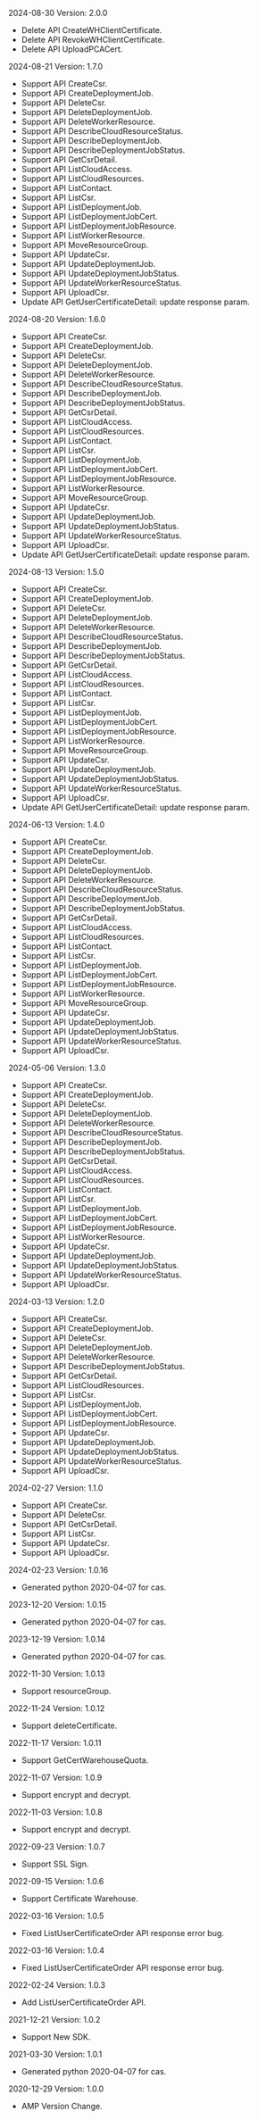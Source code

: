 2024-08-30 Version: 2.0.0
- Delete API CreateWHClientCertificate.
- Delete API RevokeWHClientCertificate.
- Delete API UploadPCACert.


2024-08-21 Version: 1.7.0
- Support API CreateCsr.
- Support API CreateDeploymentJob.
- Support API DeleteCsr.
- Support API DeleteDeploymentJob.
- Support API DeleteWorkerResource.
- Support API DescribeCloudResourceStatus.
- Support API DescribeDeploymentJob.
- Support API DescribeDeploymentJobStatus.
- Support API GetCsrDetail.
- Support API ListCloudAccess.
- Support API ListCloudResources.
- Support API ListContact.
- Support API ListCsr.
- Support API ListDeploymentJob.
- Support API ListDeploymentJobCert.
- Support API ListDeploymentJobResource.
- Support API ListWorkerResource.
- Support API MoveResourceGroup.
- Support API UpdateCsr.
- Support API UpdateDeploymentJob.
- Support API UpdateDeploymentJobStatus.
- Support API UpdateWorkerResourceStatus.
- Support API UploadCsr.
- Update API GetUserCertificateDetail: update response param.


2024-08-20 Version: 1.6.0
- Support API CreateCsr.
- Support API CreateDeploymentJob.
- Support API DeleteCsr.
- Support API DeleteDeploymentJob.
- Support API DeleteWorkerResource.
- Support API DescribeCloudResourceStatus.
- Support API DescribeDeploymentJob.
- Support API DescribeDeploymentJobStatus.
- Support API GetCsrDetail.
- Support API ListCloudAccess.
- Support API ListCloudResources.
- Support API ListContact.
- Support API ListCsr.
- Support API ListDeploymentJob.
- Support API ListDeploymentJobCert.
- Support API ListDeploymentJobResource.
- Support API ListWorkerResource.
- Support API MoveResourceGroup.
- Support API UpdateCsr.
- Support API UpdateDeploymentJob.
- Support API UpdateDeploymentJobStatus.
- Support API UpdateWorkerResourceStatus.
- Support API UploadCsr.
- Update API GetUserCertificateDetail: update response param.


2024-08-13 Version: 1.5.0
- Support API CreateCsr.
- Support API CreateDeploymentJob.
- Support API DeleteCsr.
- Support API DeleteDeploymentJob.
- Support API DeleteWorkerResource.
- Support API DescribeCloudResourceStatus.
- Support API DescribeDeploymentJob.
- Support API DescribeDeploymentJobStatus.
- Support API GetCsrDetail.
- Support API ListCloudAccess.
- Support API ListCloudResources.
- Support API ListContact.
- Support API ListCsr.
- Support API ListDeploymentJob.
- Support API ListDeploymentJobCert.
- Support API ListDeploymentJobResource.
- Support API ListWorkerResource.
- Support API MoveResourceGroup.
- Support API UpdateCsr.
- Support API UpdateDeploymentJob.
- Support API UpdateDeploymentJobStatus.
- Support API UpdateWorkerResourceStatus.
- Support API UploadCsr.
- Update API GetUserCertificateDetail: update response param.


2024-06-13 Version: 1.4.0
- Support API CreateCsr.
- Support API CreateDeploymentJob.
- Support API DeleteCsr.
- Support API DeleteDeploymentJob.
- Support API DeleteWorkerResource.
- Support API DescribeCloudResourceStatus.
- Support API DescribeDeploymentJob.
- Support API DescribeDeploymentJobStatus.
- Support API GetCsrDetail.
- Support API ListCloudAccess.
- Support API ListCloudResources.
- Support API ListContact.
- Support API ListCsr.
- Support API ListDeploymentJob.
- Support API ListDeploymentJobCert.
- Support API ListDeploymentJobResource.
- Support API ListWorkerResource.
- Support API MoveResourceGroup.
- Support API UpdateCsr.
- Support API UpdateDeploymentJob.
- Support API UpdateDeploymentJobStatus.
- Support API UpdateWorkerResourceStatus.
- Support API UploadCsr.


2024-05-06 Version: 1.3.0
- Support API CreateCsr.
- Support API CreateDeploymentJob.
- Support API DeleteCsr.
- Support API DeleteDeploymentJob.
- Support API DeleteWorkerResource.
- Support API DescribeCloudResourceStatus.
- Support API DescribeDeploymentJob.
- Support API DescribeDeploymentJobStatus.
- Support API GetCsrDetail.
- Support API ListCloudAccess.
- Support API ListCloudResources.
- Support API ListContact.
- Support API ListCsr.
- Support API ListDeploymentJob.
- Support API ListDeploymentJobCert.
- Support API ListDeploymentJobResource.
- Support API ListWorkerResource.
- Support API UpdateCsr.
- Support API UpdateDeploymentJob.
- Support API UpdateDeploymentJobStatus.
- Support API UpdateWorkerResourceStatus.
- Support API UploadCsr.


2024-03-13 Version: 1.2.0
- Support API CreateCsr.
- Support API CreateDeploymentJob.
- Support API DeleteCsr.
- Support API DeleteDeploymentJob.
- Support API DeleteWorkerResource.
- Support API DescribeDeploymentJobStatus.
- Support API GetCsrDetail.
- Support API ListCloudResources.
- Support API ListCsr.
- Support API ListDeploymentJob.
- Support API ListDeploymentJobCert.
- Support API ListDeploymentJobResource.
- Support API UpdateCsr.
- Support API UpdateDeploymentJob.
- Support API UpdateDeploymentJobStatus.
- Support API UpdateWorkerResourceStatus.
- Support API UploadCsr.


2024-02-27 Version: 1.1.0
- Support API CreateCsr.
- Support API DeleteCsr.
- Support API GetCsrDetail.
- Support API ListCsr.
- Support API UpdateCsr.
- Support API UploadCsr.


2024-02-23 Version: 1.0.16
- Generated python 2020-04-07 for cas.

2023-12-20 Version: 1.0.15
- Generated python 2020-04-07 for cas.

2023-12-19 Version: 1.0.14
- Generated python 2020-04-07 for cas.

2022-11-30 Version: 1.0.13
- Support resourceGroup.

2022-11-24 Version: 1.0.12
- Support deleteCertificate.

2022-11-17 Version: 1.0.11
- Support GetCertWarehouseQuota.

2022-11-07 Version: 1.0.9
- Support encrypt and decrypt.

2022-11-03 Version: 1.0.8
- Support encrypt and decrypt.

2022-09-23 Version: 1.0.7
- Support SSL Sign.

2022-09-15 Version: 1.0.6
- Support Certificate Warehouse.

2022-03-16 Version: 1.0.5
- Fixed ListUserCertificateOrder API response error bug.

2022-03-16 Version: 1.0.4
- Fixed ListUserCertificateOrder API response error bug.

2022-02-24 Version: 1.0.3
- Add ListUserCertificateOrder API.

2021-12-21 Version: 1.0.2
- Support New SDK.

2021-03-30 Version: 1.0.1
- Generated python 2020-04-07 for cas.

2020-12-29 Version: 1.0.0
- AMP Version Change.

